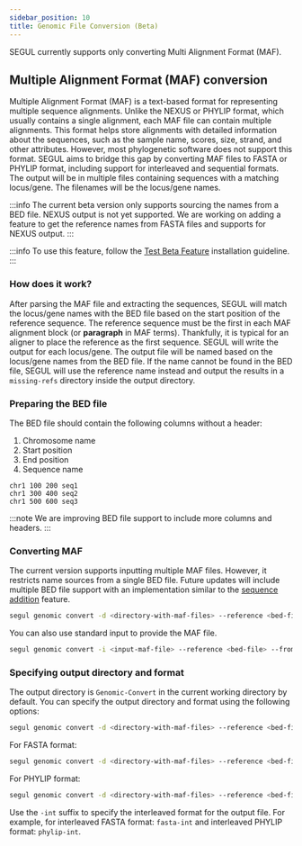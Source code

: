 ```yaml
---
sidebar_position: 10
title: Genomic File Conversion (Beta)
---
```


SEGUL currently supports only converting Multi Alignment Format (MAF).

## Multiple Alignment Format (MAF) conversion

Multiple Alignment Format (MAF) is a text-based format for representing multiple sequence alignments. Unlike the NEXUS or PHYLIP format, which usually contains a single alignment, each MAF file can contain multiple alignments. This format helps store alignments with detailed information about the sequences, such as the sample name, scores, size, strand, and other attributes. However, most phylogenetic software does not support this format. SEGUL aims to bridge this gap by converting MAF files to FASTA or PHYLIP format, including support for interleaved and sequential formats. The output will be in multiple files containing sequences with a matching locus/gene. The filenames will be the locus/gene names.

:::info
The current beta version only supports sourcing the names from a BED file. NEXUS output is not yet supported. We are working on adding a feature to get the reference names from FASTA files and supports for NEXUS output.
:::

:::info
To use this feature, follow the [Test Beta Feature](/docs/installation/install_dev) installation guideline.
:::

### How does it work?

After parsing the MAF file and extracting the sequences, SEGUL will match the locus/gene names with the BED file based on the start position of the reference sequence. The reference sequence must be the first in each MAF alignment block (or __paragraph__ in MAF terms). Thankfully, it is typical for an aligner to place the reference as the first sequence. SEGUL will write the output for each locus/gene. The output file will be named based on the locus/gene names from the BED file. If the name cannot be found in the BED file, SEGUL will use the reference name instead and output the results in a `missing-refs` directory inside the output directory.

### Preparing the BED file

The BED file should contain the following columns without a header:

1. Chromosome name
2. Start position
3. End position
4. Sequence name

```plaintext
chr1 100 200 seq1
chr1 300 400 seq2
chr1 500 600 seq3
```

:::note
We are improving BED file support to include more columns and headers.
:::

### Converting MAF

The current version supports inputting multiple MAF files. However, it restricts name sources from a single BED file. Future updates will include multiple BED file support with an implementation similar to the [sequence addition](/docs/cli-usage/sequence-add) feature.

```bash
segul genomic convert -d <directory-with-maf-files> --reference <bed-file> -o <output-file> --from-bed
```

You can also use standard input to provide the MAF file.

```bash
segul genomic convert -i <input-maf-file> --reference <bed-file> --from-bed
```

### Specifying output directory and format

The output directory is `Genomic-Convert` in the current working directory by default. You can specify the output directory and format using the following options:

```bash
segul genomic convert -d <directory-with-maf-files> --reference <bed-file> -o <output-file> --from-bed --output-dir <output-directory> --output-format <format>
```

For FASTA format:

```bash
segul genomic convert -d <directory-with-maf-files> --reference <bed-file> -o <output-file> --from-bed --output-dir <output-directory> --output-format fasta
```

For PHYLIP format:

```bash
segul genomic convert -d <directory-with-maf-files> --reference <bed-file> -o <output-file> --from-bed --output-dir <output-directory> --output-format phylip
```

Use the `-int` suffix to specify the interleaved format for the output file. For example, for interleaved FASTA format: `fasta-int` and interleaved PHYLIP format: `phylip-int`.
